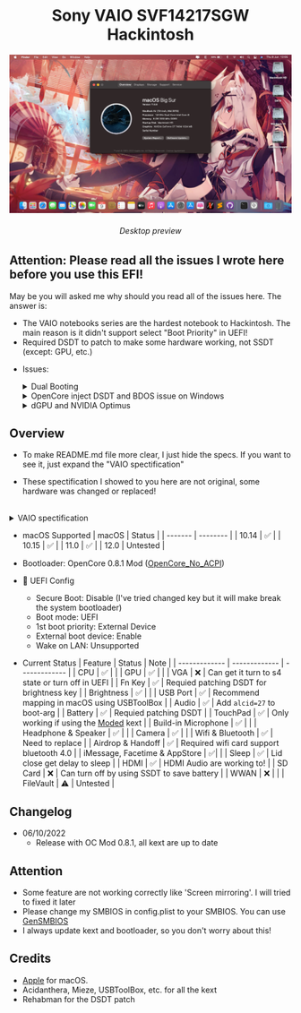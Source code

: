 <h1 align="center">Sony VAIO SVF14217SGW Hackintosh</h1> 

![lspcon_debug](./img/desktop.jpg)
<h6 align="center">Desktop preview</h6>

## Attention: Please read all the issues I wrote here before you use this EFI!

May be you will asked me why should you read all of the issues here. The answer is:
- The VAIO notebooks series are the hardest notebook to Hackintosh. The main reason is it didn't support select "Boot Priority" in UEFI!
- Required DSDT to patch to make some hardware working, not SSDT (except: GPU, etc.)

* Issues:
	<details>
		<summary>Dual Booting</summary>
		<br>
		For some reason, almost VAIO notebooks come from 2016 or older (I donn't sure about that!) didn't have any option in UEFI called: 'Boot Priority'. So, that mean there're many challenge come with that. To fixed this, we inly have 1 solution: Using EasyUEFI to custom boot entry! Download <a href="https://www.easyuefi.com/index-us.html">EasyUEFI</a>
		<br>
		<br>
		To add OpenCore and make it boot first instead of Windows Boot Manager (WBM). Please choose OpenCore.efi from /EFI/OC/OpenCore.efi 
		<br>
		For full guide about this, please read <a href="https://www.olarila.com/topic/13072-dual-boot-guide-clover-and-open-core/">here</a>
	</details>

	<details>
		<summary>OpenCore inject DSDT and BDOS issue on Windows</summary>
		<br>
		As you now, OpenCore is my favourite bootloader because it supported more OSes and faster than Chameleon (Legacy) and Clover!
		<br>
		Beside, there're also many error come with this bootloader. Like using DSDT instead SSDT. The main reason for this is there are lot of various kext support more hardware. That mean you needn't use DSDT anymore, only use SSDT and hot-patch. But the VAIO notebooks aren't! They required DDST to make macOS read their battery! (Basically, <a href="https://github.com/1Revenger1/ECEnabler">ECEnabler</a> didn't work with some VAIO notebooks, they need DSDT to read the battery). And that mean OpenCore will inject our patched DSDT to all OSes and it cause BDOS on Windows! 
		<br>
		Luckily, Olarila have make a version to make OpenCore didn't inject patched DSDT to all OSes. You can check this: <a href="https://github.com/OlarilaHackintosh/OpenCore_NO_ACPI">OpenCore_No_ACPI</a>
		<br>
		<br>
		For more information about inject ACPI inject, you can read <a href="https://dortania.github.io/OpenCore-Install-Guide/why-oc.html#does-opencore-always-inject-smbios-and-acpi-data-into-other-oses">here</a>
	</details>

	<details>
		<summary>dGPU and NVIDIA Optimus</summary>
		<br>
		This is the true of pain on the VAIO notebook. As you now, Apple has removed NVIDIA Web Driver since macOS Mojave (10.14). That mean you can use Web Driver on 10.13.6 or older. Although you can turn off dGPU via UEFI, but as a gammer (i.e Genshin player) i cann't do that. Becasue if i want to go to Windows to play games, i have to go to UEFI and turn dGPU on, and when i want to use macOS, i have to repeat the action again. Seems like it will cost a lot of time! Dortania has showed a guide that turn dGPU off, you can read <a href="https://dortania.github.io/OpenCore-Install-Guide/extras/spoof.html#windows-gpu-selection">here</a> 
		<br>
		<br>
		Unfortunately, all VAIO notebooks doesn't have any option call NVIDIA Optimus! That mean you only have 2 options:
			<br> 
			1. Disable dGPU via UEFI
			<br> 
			2. Turn dGPU to s4 state (I use this method with disable dGPU via Device Properties to make my battery didn't drain too much)
		<br>
		<br>
		I recommend using option 1. But if you're a gammer, option 2 is the best choice!
	</details>

## Overview

- To make README.md file more clear, I just hide the specs. If you want to see it, just expand the "VAIO spectification"

- These spectification I showed to you here are not original, some hardware was changed or replaced!
<br>

<details>
<summary>VAIO spectification</summary>

|     Name     | More infomation | 
|:-----------:|:---------------------:|
|   CPU  | Intel Core i3 3227U 1.90 GHz |
|   GPU   | Intel HD Graphics 4000 | 
|  VGA | NVIDIA GeForce GT 740M |
| Memory | 1333MHz DDR3 2x4GB |
| Audio | Realtek ALC 233 |
| Ethernet | Realtek RTL 8111 |
| Wifi | BCM94352HMB |
| Hard Disk Drive | Netac SSD 256GB |
| Second Disk Drive | HGST 500GB |

</details>

- macOS Supported
 	| macOS | Status |
	| ------- | -------- | 
	| 10.14 | ✅ | 
	| 10.15 | ✅ | 
	| 11.0 | ✅ |
	| 12.0 | Untested |  

- Bootloader: OpenCore 0.8.1 Mod (<a href="https://github.com/OlarilaHackintosh/OpenCore_NO_ACPI">OpenCore_No_ACPI</a>)

- 💾 UEFI Config
	* Secure Boot: Disable (I've tried changed key but it will make break the system bootloader)
	* Boot mode: UEFI
	* 1st boot priority: External Device
	* External boot device: Enable
	* Wake on LAN: Unsupported

- Current Status
	| Feature | Status | Note |
	| ------------- | ------------- | ------------- | 
	| CPU | ✅ | |
	| GPU | ✅ | |
	| VGA | ❌ | Can get it turn to s4 state or turn off in UEFI |
	| Fn Key | ✅ | Requied patching DSDT for brightness key |
	| Brightness | ✅ | |
	| USB Port | ✅ | Recommend mapping in macOS using USBToolBox |
	| Audio | ✅ | Add `alcid=27` to boot-arg |
	| Battery | ✅ | Requied patching DSDT |
	| TouchPad | ✅ | Only working if using the <a href="https://github.com/kleqing/VoodooPS2/">Moded</a> kext |
	| Build-in Microphone | ✅ | |
	| Headphone & Speaker | ✅ | |
	| Camera | ✅ | |
	| Wifi & Bluetooth | ✅ | Need to replace |
	| Airdrop & Handoff | ✅ | Required wifi card support bluetooth 4.0 |
	| iMessage, Facetime & AppStore | ✅| |
	| Sleep | ✅ | Lid close get delay to sleep |
	| HDMI |  ✅ | HDMI Audio are working to! |
	| SD Card | ❌ | Can turn off by using SSDT to save battery |
	| WWAN | ❌ | |
	| FileVault | ⚠ | Untested |

## Changelog

- 06/10/2022
	* Release with OC Mod 0.8.1, all kext are up to date

## Attention

- Some feature are not working correctly like 'Screen mirroring'. I will tried to fixed it later
- Please change my SMBIOS in config.plist to your SMBIOS. You can use <a href="https://github.com/corpnewt/GenSMBIOS">GenSMBIOS</a>
- I always update kext and bootloader, so you don't worry about this!

## Credits

- <a href="apple.com">Apple</a> for macOS.
- Acidanthera, Mieze, USBToolBox, etc. for all the kext
- Rehabman for the DSDT patch